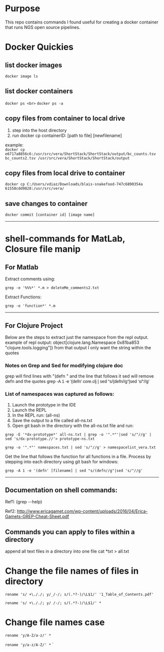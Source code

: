 # Purpose

This repo contains commands I found useful for creating a docker container that runs NGS open source pipelines.

# Docker Quickies

## list docker images

`docker image ls`

## list docker containers

`docker ps <br>`
`docker ps -a`

## copy files from container to local drive
1. step into the host directory
2. run docker cp containerID: [path to file] [newfilename]
 
example: <br>
`docker cp e6717a8856c6:/usr/src/vera/ShortStack/ShortStack/output/bc_counts.tsv bc_counts2.tsv
/usr/src/vera/ShortStack/ShortStack/output`

## copy files from local drive to container

`docker cp C:/Users/vdiaz/Downloads/blais-snakefood-747c6890354a 61558cdd9828:/usr/src/vera/`

## save changes to container

`docker commit [container id] [image name]`

---

# shell-commands for MatLab, Closure file manip

## For Matlab
Extract comments using:

`grep -e '%%%*' *.m > deleteMe_comments2.txt`

Extract Functions:

`grep -e 'function*' *.m`

---

## For Clojure Project
Below are the steps to extract just the namespace from the repl output.
example of repl output: 
object[clojure.lang.Namespace 0x81ba853 "clojure.tools.logging"])
from that output I only want the string within the quotes

### Notes on Grep and Sed for modifying clojure doc

grep will find lines with "(defn " and the line that follows it
sed will remove defn and the quotes
<font face="Arial">
 grep -A 1 -e '(defn' core.clj | sed "s/(defn//g"|sed 's/"//g'
</font>

### List of namespaces was captured as follows: 
1.	Launch the prototype in the IDE
2.	Launch the REPL
3.	In the REPL run: (all-ns)
4.	Save the output to a file called all-ns.txt
5.	Open git bash in the directory with the all-ns.txt file and run: 

`grep -E '*dx-prototype*' all-ns.txt | grep -o '".*"'|sed 's/"//g' | sed 's/dx-prototype.//'> prototype-ns.txt`
 
`grep -o '".*"' namespaces.txt | sed 's/"//g' > namespacelist_vera.txt`

Get the line that follows the function for all functions in a file. Process by stepping into each directory using git bash for windows:

`grep -A 1 -e '(defn' [filename] | sed "s/(defn//g"|sed 's/"//g'`


---

## Documentation on shell commands:
Ref1: (grep --help) 

Ref2: http://www.ericagamet.com/wp-content/uploads/2016/04/Erica-Gamets-GREP-Cheat-Sheet.pdf
 
## Commands you can apply to files within a directory

append all text files in a directory into one file
cat *txt > all.txt

# Change the file names of files in directory

`rename 's/ +\././; y/_/-/; s/(.*?-)/\L$1/' '1_Table_of_Contents.pdf'`

`rename 's/ +\././; y/ /-/; s/(.*?-)/\L$1/' *`

# Change file names case

`rename 'y/A-Z/a-z/' *`

`rename 'y/a-z/A-Z/' *`
`

